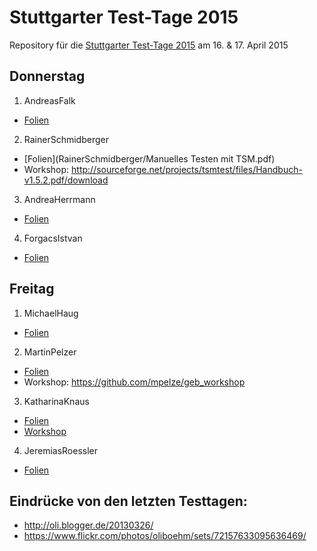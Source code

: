 # Stuttgarter Test-Tage 2015

Repository für die [Stuttgarter Test-Tage 2015](http://jugs.org/tt2015/index.html)
am 16. &amp; 17. April 2015

## Donnerstag

1. AndreasFalk
  * [Folien](AndreasFalk/specbyexample_gp4.pdf)
2. RainerSchmidberger
  * [Folien](RainerSchmidberger/Manuelles Testen mit TSM.pdf)
  * Workshop: http://sourceforge.net/projects/tsmtest/files/Handbuch-v1.5.2.pdf/download
3. AndreaHerrmann
  * [Folien](AndreaHerrmann/20150416_MBT.pdf)
4. ForgacsIstvan
  * [Folien](ForgacsIstvan/Forgacs_prezi.pdf)

## Freitag

1. MichaelHaug
  * [Folien](MichaelHaug/InfrastrukturFuerTests.pdf)
2. MartinPelzer
  * [Folien](MartinPelzer/geb.pdf)
  * Workshop: https://github.com/mpelze/geb_workshop
3. KatharinaKnaus
  * [Folien](KatharinaKnaus/TestTage_Knaus_EinfuehrungVonSelenium2.pptx)
  * [Workshop](KatharinaKnaus/TestTage_Knaus_Uebung_EinfuehrungVonSelenium2.pptx)
4. JeremiasRoessler
  * [Folien](JeremiasRoessler/Einreichung_roessler.pdf)

## Eindrücke von den letzten Testtagen:

* http://oli.blogger.de/20130326/
* https://www.flickr.com/photos/oliboehm/sets/72157633095636469/
